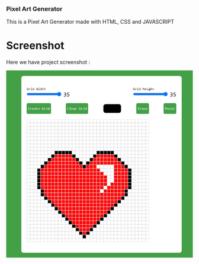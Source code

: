 ### Pixel Art Generator
This is a Pixel Art Generator made with HTML, CSS and JAVASCRIPT

# Screenshot
Here we have project screenshot :

![screenshot](screenshot.jpg)
